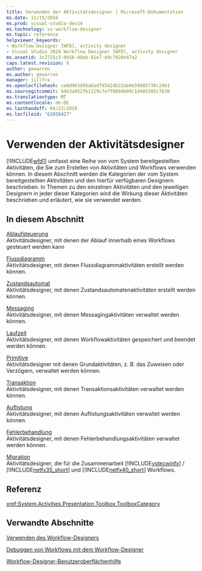 ```yaml
---
title: Verwenden der Aktivitätsdesigner | Microsoft-Dokumentation
ms.date: 11/15/2016
ms.prod: visual-studio-dev14
ms.technology: vs-workflow-designer
ms.topic: reference
helpviewer_keywords:
- Workflow Designer [WFD], activity designer
- Visual Studio 2010 Workflow Designer [WFD], activity designer
ms.assetid: 3c2725c3-091b-49ab-81e7-d4c7028d47a2
caps.latest.revision: 9
author: gewarren
ms.author: gewarren
manager: jillfra
ms.openlocfilehash: ce8d963d56a6ad79562db22ab0e59885730c24b1
ms.sourcegitcommit: 94b3a052fb1229c7e7f8804b09c1d403385c7630
ms.translationtype: MT
ms.contentlocale: de-DE
ms.lasthandoff: 04/23/2019
ms.locfileid: "62858427"
---
```

# <a name="using-the-activity-designers"></a>Verwenden der Aktivitätsdesigner
[!INCLUDE[wfd1](../includes/wfd1-md.md)] umfasst eine Reihe von vom System bereitgestellten Aktivitäten, die Sie zum Erstellen von Aktivitäten und Workflows verwenden können. In diesem Abschnitt werden die Kategorien der vom System bereitgestellten Aktivitäten und den hierfür verfügbaren Designern beschrieben. In Themen zu den einzelnen Aktivitäten und den jeweiligen Designern in jeder dieser Kategorien wird die Wirkung dieser Aktivitäten beschrieben und erläutert, wie sie verwendet werden.  
  
## <a name="in-this-section"></a>In diesem Abschnitt  
 [Ablaufsteuerung](../workflow-designer/control-flow-activity-designers.md)  
 Aktivitätsdesigner, mit denen der Ablauf innerhalb eines Workflows gesteuert werden kann  
  
 [Flussdiagramm](../workflow-designer/flowchart-activity-designers.md)  
 Aktivitätsdesigner, mit denen Flussdiagrammaktivitäten erstellt werden können.  
  
 [Zustandsautomat](../workflow-designer/state-machine-activity-designers.md)  
 Aktivitätsdesigner, mit denen Zustandsautomatenaktivitäten erstellt werden können.  
  
 [Messaging](../workflow-designer/messaging-activity-designers.md)  
 Aktivitätsdesigner, mit denen Messagingaktivitäten verwaltet werden können.  
  
 [Laufzeit](../workflow-designer/runtime-activity-designers.md)  
 Aktivitätsdesigner, mit denen Workflowaktivitäten gespeichert und beendet werden können.  
  
 [Primitive](../workflow-designer/primitives-activity-designers.md)  
 Aktivitätsdesigner mit denen Grundaktivitäten, z. B. das Zuweisen oder Verzögern, verwaltet werden können.  
  
 [Transaktion](../workflow-designer/transaction-activity-designers.md)  
 Aktivitätsdesigner, mit denen Transaktionsaktivitäten verwaltet werden können.  
  
 [Auflistung](../workflow-designer/collection-activity-designers.md)  
 Aktivitätsdesigner, mit denen Auflistungsaktivitäten verwaltet werden können.  
  
 [Fehlerbehandlung](../workflow-designer/error-handling-activity-designers.md)  
 Aktivitätsdesigner, mit denen Fehlerbehandlungsaktivitäten verwaltet werden können.  
  
 [Migration](../workflow-designer/migration-activity-designers.md)  
 Aktivitätsdesigner, die für die Zusammenarbeit [!INCLUDE[vstecwinfx](../includes/vstecwinfx-md.md)] / [!INCLUDE[netfx35_short](../includes/netfx35-short-md.md)] und [!INCLUDE[netfx40_short](../includes/netfx40-short-md.md)] Workflows.  
  
## <a name="reference"></a>Referenz  
 <xref:System.Activities.Presentation.Toolbox.ToolboxCategory>  
  
## <a name="related-sections"></a>Verwandte Abschnitte  
 [Verwenden des Workflow-Designers](../workflow-designer/using-the-workflow-designer.md)  
  
 [Debuggen von Workflows mit dem Workflow-Designer](../workflow-designer/debugging-workflows-with-the-workflow-designer.md)  
  
 [Workflow-Designer-Benutzeroberflächenhilfe](../workflow-designer/workflow-designer-ui-help.md)
